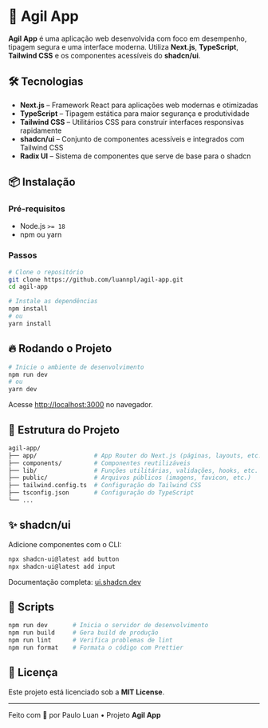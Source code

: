 # 🚀 Agil App

**Agil App** é uma aplicação web desenvolvida com foco em desempenho, tipagem segura e uma interface moderna. Utiliza **Next.js**, **TypeScript**, **Tailwind CSS** e os componentes acessíveis do **shadcn/ui**.

## 🛠️ Tecnologias

- **Next.js** – Framework React para aplicações web modernas e otimizadas
- **TypeScript** – Tipagem estática para maior segurança e produtividade
- **Tailwind CSS** – Utilitários CSS para construir interfaces responsivas rapidamente
- **shadcn/ui** – Conjunto de componentes acessíveis e integrados com Tailwind CSS
- **Radix UI** – Sistema de componentes que serve de base para o shadcn

## 📦 Instalação

### Pré-requisitos

- Node.js `>= 18`
- npm ou yarn

### Passos

```bash
# Clone o repositório
git clone https://github.com/luannpl/agil-app.git
cd agil-app

# Instale as dependências
npm install
# ou
yarn install
```

## 🔥 Rodando o Projeto

```bash
# Inicie o ambiente de desenvolvimento
npm run dev
# ou
yarn dev
```

Acesse [http://localhost:3000](http://localhost:3000) no navegador.

## 📁 Estrutura do Projeto

```bash
agil-app/
├── app/                # App Router do Next.js (páginas, layouts, etc.)
├── components/         # Componentes reutilizáveis
├── lib/                # Funções utilitárias, validações, hooks, etc.
├── public/             # Arquivos públicos (imagens, favicon, etc.)
├── tailwind.config.ts  # Configuração do Tailwind CSS
├── tsconfig.json       # Configuração do TypeScript
└── ...
```

## ✨ shadcn/ui

Adicione componentes com o CLI:

```bash
npx shadcn-ui@latest add button
npx shadcn-ui@latest add input
```

Documentação completa: [ui.shadcn.dev](https://ui.shadcn.dev)

## 🧪 Scripts

```bash
npm run dev       # Inicia o servidor de desenvolvimento
npm run build     # Gera build de produção
npm run lint      # Verifica problemas de lint
npm run format    # Formata o código com Prettier
```

## 📄 Licença

Este projeto está licenciado sob a **MIT License**.

---

Feito com 💙 por Paulo Luan • Projeto **Agil App**
